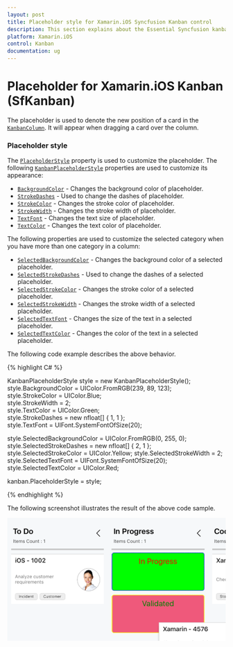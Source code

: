 ```yaml
---
layout: post
title: Placeholder style for Xamarin.iOS Syncfusion Kanban control
description: This section explains about the Essential Syncfusion kanban control placeholder style in Xamarin.iOS platform
platform: Xamarin.iOS
control: Kanban
documentation: ug
---
```


# Placeholder for Xamarin.iOS Kanban (SfKanban)

The placeholder is used to denote the new position of a card in the [`KanbanColumn`](https://help.syncfusion.com/cr/xamarin-ios/Syncfusion.SfKanban.iOS.KanbanColumn.html). It will appear when dragging a card over the column.

### Placeholder style

The [`PlaceholderStyle`](https://help.syncfusion.com/cr/xamarin-ios/Syncfusion.SfKanban.iOS.SfKanban.html#Syncfusion_SfKanban_iOS_SfKanban_PlaceholderStyle) property is used to customize the placeholder. The following [`KanbanPlaceholderStyle`](https://help.syncfusion.com/cr/xamarin-ios/Syncfusion.SfKanban.iOS.KanbanPlaceholderStyle.html) properties are used to customize its appearance:

* [`BackgroundColor`](https://help.syncfusion.com/cr/xamarin-ios/Syncfusion.SfKanban.iOS.KanbanPlaceholderStyle.html#Syncfusion_SfKanban_iOS_KanbanPlaceholderStyle_BackgroundColor) - Changes the background color of placeholder.
* [`StrokeDashes`](https://help.syncfusion.com/cr/xamarin-ios/Syncfusion.SfKanban.iOS.KanbanPlaceholderStyle.html#Syncfusion_SfKanban_iOS_KanbanPlaceholderStyle_StrokeDashes) - Used to change the dashes of placeholder.
* [`StrokeColor`](https://help.syncfusion.com/cr/xamarin-ios/Syncfusion.SfKanban.iOS.KanbanPlaceholderStyle.html#Syncfusion_SfKanban_iOS_KanbanPlaceholderStyle_StrokeColor) - Changes the stroke color of placeholder.
* [`StrokeWidth`](https://help.syncfusion.com/cr/xamarin-ios/Syncfusion.SfKanban.iOS.KanbanPlaceholderStyle.html#Syncfusion_SfKanban_iOS_KanbanPlaceholderStyle_StrokeWidth) - Changes the stroke width of placeholder.
* [`TextFont`](https://help.syncfusion.com/cr/xamarin-ios/Syncfusion.SfKanban.iOS.KanbanPlaceholderStyle.html#Syncfusion_SfKanban_iOS_KanbanPlaceholderStyle_TextFont) - Changes the text size of placeholder.
* [`TextColor`](https://help.syncfusion.com/cr/xamarin-ios/Syncfusion.SfKanban.iOS.KanbanPlaceholderStyle.html#Syncfusion_SfKanban_iOS_KanbanPlaceholderStyle_TextColor) - Changes the text color of placeholder.

The following properties are used to customize the selected category when you have more than one category in a column:

* [`SelectedBackgroundColor`](https://help.syncfusion.com/cr/xamarin-ios/Syncfusion.SfKanban.iOS.KanbanPlaceholderStyle.html#Syncfusion_SfKanban_iOS_KanbanPlaceholderStyle_SelectedBackgroundColor) - Changes the background color of a selected placeholder.
* [`SelectedStrokeDashes`](https://help.syncfusion.com/cr/xamarin-ios/Syncfusion.SfKanban.iOS.KanbanPlaceholderStyle.html#Syncfusion_SfKanban_iOS_KanbanPlaceholderStyle_SelectedStrokeDashes) - Used to change the dashes of a selected placeholder.
* [`SelectedStrokeColor`](https://help.syncfusion.com/cr/xamarin-ios/Syncfusion.SfKanban.iOS.KanbanPlaceholderStyle.html#Syncfusion_SfKanban_iOS_KanbanPlaceholderStyle_SelectedStrokeColor) - Changes the stroke color of a selected placeholder.
* [`SelectedStrokeWidth`](https://help.syncfusion.com/cr/xamarin-ios/Syncfusion.SfKanban.iOS.KanbanPlaceholderStyle.html#Syncfusion_SfKanban_iOS_KanbanPlaceholderStyle_SelectedStrokeWidth) - Changes the stroke width of a selected placeholder.
* [`SelectedTextFont`](https://help.syncfusion.com/cr/xamarin-ios/Syncfusion.SfKanban.iOS.KanbanPlaceholderStyle.html#Syncfusion_SfKanban_iOS_KanbanPlaceholderStyle_SelectedTextFont) - Changes the size of the text in a selected placeholder.
* [`SelectedTextColor`](https://help.syncfusion.com/cr/xamarin-ios/Syncfusion.SfKanban.iOS.KanbanPlaceholderStyle.html#Syncfusion_SfKanban_iOS_KanbanPlaceholderStyle_SelectedTextColor) - Changes the color of the text in a selected placeholder.

The following code example describes the above behavior.

{% highlight C# %}

KanbanPlaceholderStyle style = new KanbanPlaceholderStyle();           
style.BackgroundColor = UIColor.FromRGB(239, 89, 123);          
style.StrokeColor = UIColor.Blue;          
style.StrokeWidth = 2;          
style.TextColor = UIColor.Green;        
style.StrokeDashes = new nfloat[] { 1, 1 };         
style.TextFont = UIFont.SystemFontOfSize(20);

style.SelectedBackgroundColor = UIColor.FromRGB(0, 255, 0);          
style.SelectedStrokeDashes = new nfloat[] { 2, 1 };
style.SelectedStrokeColor = UIColor.Yellow;
style.SelectedStrokeWidth = 2;
style.SelectedTextFont = UIFont.SystemFontOfSize(20);
style.SelectedTextColor = UIColor.Red;

kanban.PlaceholderStyle = style;

{% endhighlight %}

The following screenshot illustrates the result of the above code sample.

![PlaceholderStyle support for Xamarin.iOS Kanban](kanban_images/PlaceholderStyle.png)


